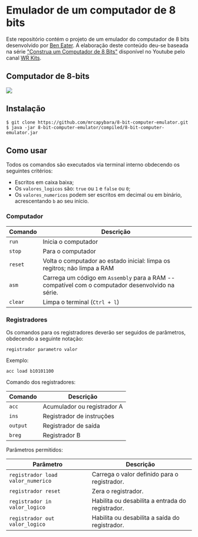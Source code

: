 # Emulador de um computador de 8 bits
 Este repositório contém o projeto de um emulador do computador de 8 bits desenvolvido por <a href="https://www.youtube.com/user/eaterbc/featured">Ben Eater</a>. 
 A elaboração deste conteúdo deu-se baseada na série <a href="https://www.youtube.com/watch?v=2llmPWBYvQo&list=PLZ8dBTV2_5HTB43Mhfz-TyIATkECrp8XY">"Construa um Computador de 8 Bits"</a> disponível no Youtube pelo canal <a href="https://www.youtube.com/channel/UCazAvTtoRlOrFDWDJDB2DKQ">WR Kits</a>.
 
## Computador de 8-bits
 <img  src="https://github.com/mrcapybara/8-bit-computer-emulator/blob/master/git-resources/example-00.jpg"/>
 
## Instalação
```|
$ git clone https://github.com/mrcapybara/8-bit-computer-emulator.git
$ java -jar 8-bit-computer-emulator/compiled/8-bit-computer-emulator.jar
```
 
## Como usar

Todos os comandos são executados via terminal interno obdecendo os seguintes critérios:

- Escritos em caixa baixa; 
- Os `valores_logicos` são: `true` ou `1` e `false` ou `0`;
- Os `valores_numericos` podem ser escritos em decimal ou em binário, acrescentando `b` ao seu início.

### Computador
Comando|Descrição|
-|-|
`run` |Inicia o computador
`stop`|Para o computador
`reset`|Volta o computador ao estado inicial: limpa os regitros; não limpa a RAM
`asm`|Carrega um código em `Assembly` para a RAM -- compatível com o computador desenvolvido na série.
`clear`|Limpa o terminal (`Ctrl + l`)

### Registradores

Os comandos para os registradores deverão ser seguidos de parâmetros, obdecendo a seguinte notação:

`registrador parametro valor`

Exemplo:

`acc load b10101100`

Comando dos registradores:

Comando|Descrição|
-|-|
`acc` |Acumulador ou registrador A
`ins`|Registrador de instruções
`output`|Registrador de saída
`breg`|Registrador B

Parâmetros permitidos:

Parâmetro|Descrição|
-|-|
`registrador load valor_numerico`|Carrega o valor definido para o registrador.
`registrador reset`|Zera o registrador.
`registrador in valor_logico`|Habilita ou desabilita a entrada do registrador.
`registrador out valor_logico`|Habilita ou desabilita a saída do registrador.
